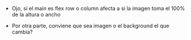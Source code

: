- Ojo, si el main es flex row o column afecta a si la imagen toma el 100% de la altura o ancho

- Por otra parte, conviene que sea imagen o el background el que cambia?